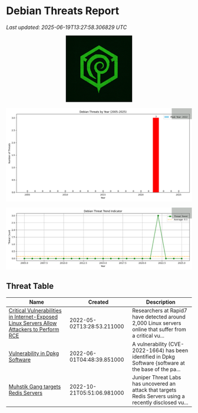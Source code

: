 # Debian Threats Report

_Last updated: 2025-06-19T13:27:58.306829 UTC_

<p align="center"><img src="HARDN%20(1).png" width="180" alt="Project Logo"></p>

![Debian Threats by Year](threats_by_year.png)

![Threat Trend](threat_trend_line.png)

## Threat Table

| Name | Created | Description |
|------|---------|-------------|
| [Critical Vulnerabilities in Internet-Exposed Linux Servers Allow Attackers to Perform RCE](https://otx.alienvault.com/pulses/search?q=debian%202022) | 2022-05-02T13:28:53.211000 | Researchers at Rapid7 have detected around 2,000 Linux servers online that suffer from a critical vu... |
| [Vulnerability in Dpkg Software](https://otx.alienvault.com/pulses/search?q=debian%202022) | 2022-06-01T04:48:39.851000 | A vulnerability (CVE-2022-1664) has been identified in Dpkg Software {software at the base of the pa... |
| [Muhstik Gang targets Redis Servers](https://otx.alienvault.com/pulses/search?q=debian%202022) | 2022-10-21T05:51:06.981000 | Juniper Threat Labs has uncovered an attack that targets Redis Servers using a recently disclosed vu... |

